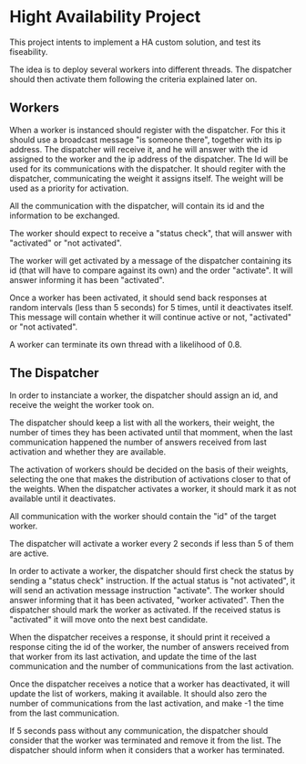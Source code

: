 # Hight Availability Project

This project intents to implement a HA custom solution, and test its fiseability.

The idea is to deploy several workers into different threads. The dispatcher should then activate them following the criteria explained later on.

## Workers

When a worker is instanced should register with the dispatcher. For this it should use a broadcast message "is someone there", together with its ip address. The dispatcher will receive it, and he will answer with the id assigned to the worker and the ip address of the dispatcher. The Id will be used for its communications with the dispatcher. It should regiter with the dispatcher, communicating the weight it assigns itself. The weight will be used as a priority for activation.

All the communication with the dispatcher, will contain its id and the information to be exchanged.

The worker should expect to receive a "status check", that will answer with "activated" or "not activated".

The worker will get activated by a message of the dispatcher containing its id (that will have to compare against its own) and the order "activate". It will answer informing it has been "activated".

Once a worker has been activated, it should send back responses at random intervals (less than 5 seconds) for 5 times, until it deactivates itself. This message will contain whether it will continue active or not, "activated" or "not activated".

A worker can terminate its own thread with a likelihood of 0.8.

## The Dispatcher

In order to instanciate a worker, the dispatcher should assign an id, and receive the weight the worker took on.

The dispatcher should keep a list with all the workers, their weight, the number of times they has been activated until that momment, when the last communication happened the number of answers received from last activation and whether they are available.

The activation of workers should be decided on the basis of their weights, selecting the one that makes the distribution of activations closer to that of the weights. When the dispatcher activates a worker, it should mark it as not available until it deactivates.

All communication with the worker should contain the "id" of the target worker.

The dispatcher will activate a worker every 2 seconds if less than 5 of them are active.

In order to activate a worker, the dispatcher should first check the status by sending a "status check" instruction. If the actual status is "not activated", it will send an activation message instruction "activate". The worker should answer informing that it has been activated, "worker activated". Then the dispatcher should mark the worker as activated. If the received status is "activated" it will move onto the next best candidate.

When the dispatcher receives a response, it should print it received a response citing the id of the worker, the number of answers received from that worker from its last activation, and update the time of the last communication and the number of communications from the last activation.

Once the dispatcher receives a notice that a worker has deactivated, it will update the list of workers, making it available. It should also zero the number of communications from the last activation, and make -1 the time from the last communication.

If 5 seconds pass without any communication, the dispatcher should consider that the worker was terminated and remove it from the list. The dispatcher should inform when it considers that a worker has terminated.